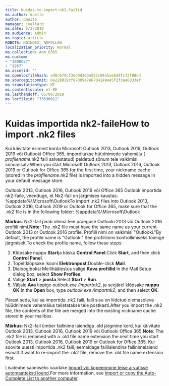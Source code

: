 ```yaml
---
title: Kuidas-to-import-nk2-failid
ms.author: daeite
author: daeite
manager: joallard
ms.date: 5/3/2019
ms.audience: Admin
ms.topic: article
ROBOTS: NOINDEX, NOFOLLOW
localization_priority: Normal
ms.collection: Adm_O365
ms.custom:
- "1800027"
- "1267"
ms.assetid: ''
ms.openlocfilehash: ed0c679cf3ed9d363e552c04a5ae6d0fc72f88dd
ms.sourcegitcommit: 6a229919cf67005e7e67841e9e45f2f3aa6833ef
ms.translationtype: MT
ms.contentlocale: et-EE
ms.lasthandoff: 05/06/2019
ms.locfileid: "33630012"
---
```

# <a name="how-to-import-nk2-files"></a><span data-ttu-id="59cc1-102">Kuidas importida nk2-faile</span><span class="sxs-lookup"><span data-stu-id="59cc1-102">How to import .nk2 files</span></span> 

<span data-ttu-id="59cc1-103">Kui käivitate esimest korda Microsoft Outlook 2013, Outlook 2016, Outlook 2019 või Outlooki Office 365, imporditakse hüüdnimede vahemälu ( *profilename*.nk2 faili salvestatud) peidetud sõnum teie vaikimisi sõnumisalv.</span><span class="sxs-lookup"><span data-stu-id="59cc1-103">When you start Microsoft Outlook 2013, Outlook 2016, Outlook 2019 or Outlook for Office 365 for the first time, your nickname cache (stored in the *profilename*.nk2 file) is imported into a hidden message in your default message store.</span></span>

<span data-ttu-id="59cc1-104">Outlook 2013, Outlook 2016, Outlook 2019 või Office 365 Outlook importida nk2-faile, veenduge, et Nk2-fail on järgmises kaustas: %appdata%\Microsoft\Outlook</span><span class="sxs-lookup"><span data-stu-id="59cc1-104">To import .nk2 files into Outlook 2013, Outlook 2016, Outlook 2019 or Outlook for Office 365, make sure that the .nk2 file is in the following folder: %appdata%\Microsoft\Outlook</span></span>

<span data-ttu-id="59cc1-105">**Märkus**: Nk2-fail peab olema teie praeguse Outlooki 2013 või Outlook 2016 profiili nimi.</span><span class="sxs-lookup"><span data-stu-id="59cc1-105">**Note**: The .nk2 file must have the same name as your current Outlook 2013 or Outlook 2016 profile.</span></span> <span data-ttu-id="59cc1-106">Profiili nimi on vaikimisi "Outlooki."</span><span class="sxs-lookup"><span data-stu-id="59cc1-106">By default, the profile name is "Outlook."</span></span> <span data-ttu-id="59cc1-107">See profiilinimi kontrollimiseks toimige järgmiselt.</span><span class="sxs-lookup"><span data-stu-id="59cc1-107">To check the profile name, follow these steps:</span></span> 
1. <span data-ttu-id="59cc1-108">Klõpsake nuppu **Start**ja käsku **Control Panel**.</span><span class="sxs-lookup"><span data-stu-id="59cc1-108">Click **Start**, and then click **Control Panel**.</span></span>
2. <span data-ttu-id="59cc1-109">Topeltklõpsake ikooni **Elektronpost**.</span><span class="sxs-lookup"><span data-stu-id="59cc1-109">Double-click **Mail**.</span></span>
3. <span data-ttu-id="59cc1-110">Dialoogiboksi Meilihäälestus valige **Kuva profiilid**.</span><span class="sxs-lookup"><span data-stu-id="59cc1-110">In the Mail Setup dialog box, select **Show Profiles**.</span></span>
4. <span data-ttu-id="59cc1-111">Valige **Start** > **joosta**.</span><span class="sxs-lookup"><span data-stu-id="59cc1-111">Select **Start** > **Run**.</span></span>
5. <span data-ttu-id="59cc1-112">Väljale **Ava** tippige *outlook.exe /importnk2*, ja seejärel klõpsake **nuppu OK**.</span><span class="sxs-lookup"><span data-stu-id="59cc1-112">In the **Open** box, type *outlook.exe /importnk2*, and then select **OK**.</span></span> 

<span data-ttu-id="59cc1-113">Pärast seda, kui sa importida .nk2 faili, faili sisu on liidetud olemasoleva hüüdnimede vahemälus talletatakse teie postkasti.</span><span class="sxs-lookup"><span data-stu-id="59cc1-113">After you import the .nk2 file, the contents of the file are merged into the existing nickname cache stored in your mailbox.</span></span>

<span data-ttu-id="59cc1-114">**Märkus**: Nk2-fail ümber failinime laiendiga .old järgmine kord, kui käivitate Outlook 2013, Outlook 2016, Outlook 2019 või Outlooki Office 365.</span><span class="sxs-lookup"><span data-stu-id="59cc1-114">**Note**: The .nk2 file is renamed with a .old file name extension the next time you start Outlook 2013, Outlook 2016, Outlook 2019 or Outlook for Office 365.</span></span> <span data-ttu-id="59cc1-115">Kui soovite uuesti importida .nk2 faili, eemaldage faililaiendina failinimelaiend esmalt.</span><span class="sxs-lookup"><span data-stu-id="59cc1-115">If want to re-import the .nk2 file, remove the .old file name extension first.</span></span>

<span data-ttu-id="59cc1-116">Lisateabe saamiseks vaadake [Import või kopeerimine teise arvutisse automaatteksti loend](https://support.microsoft.com/en-us/help/2806550/how-to-import-nk2-files-into-outlook%).</span><span class="sxs-lookup"><span data-stu-id="59cc1-116">For more information, see [Import or copy the Auto-Complete List to another computer](https://support.microsoft.com/en-us/help/2806550/how-to-import-nk2-files-into-outlook%).</span></span>